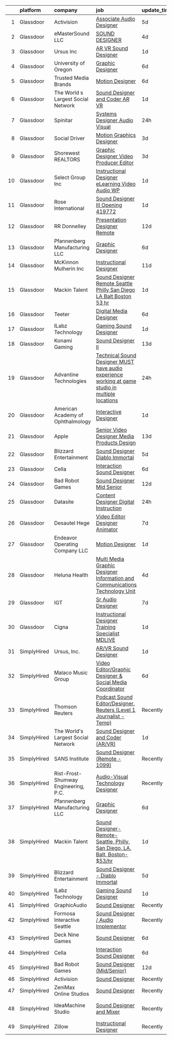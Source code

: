 

|    | platform    | company                              | job                                                                                                                                                                                                                                                                                                                                                                                                                                                                                                                                                                                                                                                                                                                                                                                                                                                                                                                                                                                                                                                                                                                                                                                                                                                                                                                                                                                           | update_time   | location          |
|---:|:------------|:-------------------------------------|:----------------------------------------------------------------------------------------------------------------------------------------------------------------------------------------------------------------------------------------------------------------------------------------------------------------------------------------------------------------------------------------------------------------------------------------------------------------------------------------------------------------------------------------------------------------------------------------------------------------------------------------------------------------------------------------------------------------------------------------------------------------------------------------------------------------------------------------------------------------------------------------------------------------------------------------------------------------------------------------------------------------------------------------------------------------------------------------------------------------------------------------------------------------------------------------------------------------------------------------------------------------------------------------------------------------------------------------------------------------------------------------------|:--------------|:------------------|
|  1 | Glassdoor   | Activision                           | [Associate Audio Designer](https://www.glassdoor.com/partner/jobListing.htm?pos=118&ao=1136043&s=58&guid=00000182868825fd912fafd31a5811dc&src=GD_JOB_AD&t=SR&vt=w&cs=1_bcd0f030&cb=1660114446086&jobListingId=1008054055283&jrtk=3-0-1ga38g9h0h4cg801-1ga38g9hdk626800-8c79110d23674c70-)                                                                                                                                                                                                                                                                                                                                                                                                                                                                                                                                                                                                                                                                                                                                                                                                                                                                                                                                                                                                                                                                                                     | 5d            | Carlsbad, CA      |
|  2 | Glassdoor   | eMasterSound LLC                     | [SOUND DESIGNER](https://www.glassdoor.com/partner/jobListing.htm?pos=103&ao=1110586&s=58&guid=00000182868825fd912fafd31a5811dc&src=GD_JOB_AD&t=SR&vt=w&ea=1&cs=1_1733d4b9&cb=1660114446085&jobListingId=1008055872382&cpc=56C4EA4A1A191A49&jrtk=3-0-1ga38g9h0h4cg801-1ga38g9hdk626800-7b3aac43a0bd8ca9--6NYlbfkN0CKNvdBtBh9SnuMcnkEvhJOJZTsmZHyY3ybnWicrfIHv97nR43vVhO-GCBF-4S4nqb_xltPNSxxhUB6HbI5I1jEq3W_byrH6QOb3s4VmF1TkxYjFrLNamfIdQSQtqXwaz60y-2kOnKSmTSR2NDe9Ug9Fuqxbi8jCl2HpjRkXo_F4XhD53D4DT8pYkBcOskTlwuzUPqA4-TXHxhhKxsEjITcCuEquFjjYJc-GpVGYJBjfGsaRso7eCgNXVLiDjcIaJbyrRFkb99CZ-pbd00fwhd8LWLTBnh69bsyNXc8uagfV5Pdo7Dzc4PDkUufyxcDPmVrv5hLeXgt58cIbEF7jwt1xY-f7cY9JvFrcpk9eRJfkNNb8-TVT_CdaBhQgFBLSd_tHY0xIwf5cZIVVvPfuD6S1QRoypfUle4kEUoJ5okPxg36PJbPvzqOvMsXewkIkPouNziEkcmn1uSztbytN3ZPljpNqHmWPkPzdhYPDVD6og398Mo82u-8)                                                                                                                                                                                                                                                                                                                                                                                                                                                                                                                                                     | 4d            | Duluth, GA        |
|  3 | Glassdoor   | Ursus  Inc                           | [AR VR Sound Designer](https://www.glassdoor.com/partner/jobListing.htm?pos=104&ao=1110586&s=58&guid=00000182868825fd912fafd31a5811dc&src=GD_JOB_AD&t=SR&vt=w&ea=1&cs=1_4af3c753&cb=1660114446085&jobListingId=1008060781401&cpc=F17331D9BECC482A&jrtk=3-0-1ga38g9h0h4cg801-1ga38g9hdk626800-030c9e8f31c30fb1--6NYlbfkN0CT8vBT9H5mqECx2dfLV_FONLPDKpIRssxVwtj05Tmm4rA5I0VNOPdM1oYsK66ov5r3DWxwAiT3975pyDdK1dCkIm3HIa7Y5w_yS9WNwndK-pYnhQpIGvT_4JMoppqofj_V7n-KQXnwxuIp4sxGqFSLnh8gEwF36Ow_xbme12t9ChEp-GHl6fRQhd6574IIaGuOGCVi51k91WaRd6M8ERe3VOx5Uk43gur74xQFXTOcZiP5tSRQVrFiAsknzgZLfm00zOpDbdloS8yKkQmfoJEHBmN4vApKtgtlX3xG7TCNxLNz2Ll1wawrNtaJWJBohtoAo4pzqraJtZgKX2K-OkprPj3iFbWDSyhMNwFUFhkST-I7CixRzVs14tBwJlXfranQ7253ZsuI9ZaOed4Ek5osv9uX6xaEQzz_38NHK3MSyDZbqinY-3Hs2FkMc91ab8TcorPDeTvLlUU3Q2lP7XUZf-bP02vBrNjQbNBwiHN4t8ZDbpkuP9GVa3zwD0Lfh_y1WPE74kEjqbpkcBngEpfOQ1jcw0gymYgyRlZoZtsrGfqHwnJNkM_zzRLl48Kc2h0xUOg7D-ea8b0UD4Hrm-zc2Dpa7IcWF0MVIFa-E_rzmirLfrsyTfFYgbZBTJgsDe05tWnXKn33DCLEvz8w3imtnySsVI9GNXBByjB1SRgF4-ffMheDR4dga1Gwkj8YTU4nBB61f26TpbPqES3ZwLeRVOCHOjx6SI-HXzaqQ4UwECHLMTTzNq4knvEXFzb_Z4oaOxhRlOkLiwNZsTxjVniTBXXREcC97a9Igg5YjXSwMNeH2EY9CYbSmBP8g1k6WDBu_MTd8FkHOGh-Et0yIx8jkSlwqZOQq2B9yrZkfWBKgFIPJBvkISI6NrLav66wgdAGQBI7554doGuyajIM2Kv-TBWv1cXyELa-jtnxSDgsImo2qPjoF2mS1ywHyENz_Lv14dQxUJjUz7Hp9-r65a_WBZrnMgxbhnoe-py-U23ZL_7zefeAPvsvnro_1W4K9nY%3D) | 1d            | Seattle, WA       |
|  4 | Glassdoor   | University of Oregon                 | [Graphic Designer](https://www.glassdoor.com/partner/jobListing.htm?pos=121&ao=1136043&s=58&guid=00000182868825fd912fafd31a5811dc&src=GD_JOB_AD&t=SR&vt=w&cs=1_9c9f6bbe&cb=1660114446089&jobListingId=1008051855572&jrtk=3-0-1ga38g9h0h4cg801-1ga38g9hdk626800-54f56c4b806fe0f6-)                                                                                                                                                                                                                                                                                                                                                                                                                                                                                                                                                                                                                                                                                                                                                                                                                                                                                                                                                                                                                                                                                                             | 6d            | Eugene, OR        |
|  5 | Glassdoor   | Trusted Media Brands                 | [Motion Designer](https://www.glassdoor.com/partner/jobListing.htm?pos=113&ao=1136043&s=58&guid=00000182868825fd912fafd31a5811dc&src=GD_JOB_AD&t=SR&vt=w&cs=1_9f1a7f76&cb=1660114446086&jobListingId=1008051952532&jrtk=3-0-1ga38g9h0h4cg801-1ga38g9hdk626800-ccd4c43fddf6d43b-)                                                                                                                                                                                                                                                                                                                                                                                                                                                                                                                                                                                                                                                                                                                                                                                                                                                                                                                                                                                                                                                                                                              | 6d            | Remote            |
|  6 | Glassdoor   | The World s Largest Social Network   | [Sound Designer and Coder  AR VR ](https://www.glassdoor.com/partner/jobListing.htm?pos=101&ao=1110586&s=58&guid=00000182868825fd912fafd31a5811dc&src=GD_JOB_AD&t=SR&vt=w&ea=1&cs=1_511d3a58&cb=1660114446084&jobListingId=1008061726141&cpc=C5F9C09AE97B3D2F&jrtk=3-0-1ga38g9h0h4cg801-1ga38g9hdk626800-aa04f80198aa9385--6NYlbfkN0DSgjPPcnEdvoK3uuxfISLALE6pB1FR7YSHOr_tSg5_QGIhoz_2VqUepdcKLBLI_zRRqGxwsWbWurI4uRJn-fTCHyEZV6QHAGS_ixyA3RdsxGPMIES406OkmPd7lUSbf4lH-L6MU1rNbOY7rvQFuRge0CfamxT_cokjIzc0uvvntjlD4LtxDB2Iqt08yBITSBolOEeOQsYPOcgNRCtaBaovWw9MvxiJVzgR14heStrR0Pe8D8LeysVhczwzgGZOqCFv-vsRZPy2KAbReGHDuAXL39MXgWtOQ5Hsm8X0BjHYd_dFP65nFkHwVPPWm4fSb2tvRWXBmVEZdplIcK_zL5LzOrtgs8sJ0__Mu6NXTVAEinhDkLe6wpnNPznwmq1ZD6511wqt0L8AuotZXs9T8Tz8Uvy5JW8c55fhV8_GAitPjE0Yo5W9STffv-p1MSV1kAAAUqAk571E6WK0ztjGYeJ8wuXKGMXBJq_N0XSb-WILCLtx-lGnOdrXBq75ogvEprDQKJBMyvRsftvdyKUQE08IyOmKHt1xRcq6L9KQ6stvetVDaJbKheati2P_2COZhJypbK6HP5BgMVJSJrrasZNY-agg-NckRv8%3D)                                                                                                                                                                                                                                                                                                                                                                                                                     | 1d            | Philadelphia, PA  |
|  7 | Glassdoor   | Spinitar                             | [Systems Designer   Audio Visual](https://www.glassdoor.com/partner/jobListing.htm?pos=129&ao=1136043&s=58&guid=00000182868825fd912fafd31a5811dc&src=GD_JOB_AD&t=SR&vt=w&ea=1&cs=1_a0455c02&cb=1660114446091&jobListingId=1008063428952&jrtk=3-0-1ga38g9h0h4cg801-1ga38g9hdk626800-f85f53aad97c7303-)                                                                                                                                                                                                                                                                                                                                                                                                                                                                                                                                                                                                                                                                                                                                                                                                                                                                                                                                                                                                                                                                                         | 24h           | La Mirada, CA     |
|  8 | Glassdoor   | Social Driver                        | [Motion Graphics Designer](https://www.glassdoor.com/partner/jobListing.htm?pos=124&ao=1136043&s=58&guid=00000182868825fd912fafd31a5811dc&src=GD_JOB_AD&t=SR&vt=w&ea=1&cs=1_b0f8fb92&cb=1660114446090&jobListingId=1008056782268&jrtk=3-0-1ga38g9h0h4cg801-1ga38g9hdk626800-b6649f4df2b83c71-)                                                                                                                                                                                                                                                                                                                                                                                                                                                                                                                                                                                                                                                                                                                                                                                                                                                                                                                                                                                                                                                                                                | 3d            | Washington, DC    |
|  9 | Glassdoor   | Shorewest  REALTORS                  | [Graphic Designer   Video Producer   Editor](https://www.glassdoor.com/partner/jobListing.htm?pos=128&ao=1136043&s=58&guid=00000182868825fd912fafd31a5811dc&src=GD_JOB_AD&t=SR&vt=w&ea=1&cs=1_68bead96&cb=1660114446091&jobListingId=1008057112953&jrtk=3-0-1ga38g9h0h4cg801-1ga38g9hdk626800-476bc904ff4fda1a-)                                                                                                                                                                                                                                                                                                                                                                                                                                                                                                                                                                                                                                                                                                                                                                                                                                                                                                                                                                                                                                                                              | 3d            | Brookfield, WI    |
| 10 | Glassdoor   | Select Group Inc                     | [Instructional Designer  eLearning  Video Audio   WP](https://www.glassdoor.com/partner/jobListing.htm?pos=108&ao=1110586&s=58&guid=00000182868825fd912fafd31a5811dc&src=GD_JOB_AD&t=SR&vt=w&ea=1&cs=1_d6102c85&cb=1660114446086&jobListingId=1008060397569&cpc=FB7E4A1762AE5BEC&jrtk=3-0-1ga38g9h0h4cg801-1ga38g9hdk626800-8979a78f3dad97fb--6NYlbfkN0Bcn-ADAbRvyrq3DH3YqD1gQOSfU_zTPvvfh0XXiz3pBAa41gXbEVBKQgVaXyt5edLizTc-qKNZTJcgC0TQwG35NoC1Unw8-bQJIO26p0OJ3yg83WN0wNNBE2yAgo2_DYnOgnb4WckVfEp5Jw2IElpByaweRkG6esR0D6HYHHqCM_9Fsy_QrdwYUoCbRrtaHYH0t5sQvtoDp4JdNUeqG8n4he2nvbuO0vluYFii83TUhdhW9XT7n_oWYcoHC7pmw5bi6L6FeZ7avGLD7BaIWk7MmqapSaWF92aC8Uo7GbUAhGn-xBBJL7bTO62SYQqeMjArJ6zZ-w3wOJpY6AQNwk_SvbzlwmkmWsOWkOfhlJDzpGtEZakuAiWGdkYhJqg4eC3XtlpcH0FpCJtFdYh7FA6nIPjvbblhWpy8S-EyORSh-wpkZoT-KsgFQp5LflgbcMPf3WbMqv33n9jk-Z5LLpuF1pWV9uAK3IOClJPHJ-MhVr5d06X-RLFhnZiiZvdbCjjQHgl4wx6sMw%3D%3D)                                                                                                                                                                                                                                                                                                                                                                                                                                                                                    | 1d            | White Plains, NY  |
| 11 | Glassdoor   | Rose International                   | [Sound Designer III Opening  419772](https://www.glassdoor.com/partner/jobListing.htm?pos=106&ao=1110586&s=58&guid=00000182868825fd912fafd31a5811dc&src=GD_JOB_AD&t=SR&vt=w&ea=1&cs=1_07e14ffe&cb=1660114446085&jobListingId=1008060441721&cpc=FB7E4A1762AE5BEC&jrtk=3-0-1ga38g9h0h4cg801-1ga38g9hdk626800-7710d5fc23f64e5f--6NYlbfkN0B6gYLiPzX3Klpbl49OuxoIZqVtnvEet7IZUhlrZDSG3sY-I6CIGHSMA_bS7ldJ8pNL7dK3QBPdv6laF93LI3pWW4kc-6kevVMOb0JlW5BoKMa0VZL2ZnbL7nBNR2pp214sY3FIZ45yoVQtlwGjAYhneFoUSZL3YGwCe70a5MOu2qQRJT5f06IoJp14xAlkvMaFiUK1RLHmERGKNqFjloHUu0-IvsQ9fv1InibDKl_Fnhe46wCX3Eb0OiRLmaIXRRLtmxTdqEGsVNaoPaA-_yKeONn4hPtUrk9t-H2qNIAFJHbrYOzJmgobt2ry_qgjkqhEff0Y8CRbGMFC2Cz2SOmWTWST9TK0ND-MASCUhx8xv83MLxlrehdOeIzyyc7m02GsAv6BB_QC8ZzttoJP4VxxD3pO9ylfuFXQWJFvG1ZX0HvYRzaL794eC8UaUZM4ubcPF-LSEVj-t7fewfXAt92s74N_uTg5w_yDb0dysdC4rBnGg8yM-xhXfoFgR6wkfUQjfQ_yNX1Jj1k_zh2e9BCTx-SI7cKdSXk%3D)                                                                                                                                                                                                                                                                                                                                                                                                                                                                                   | 1d            | Seattle, WA       |
| 12 | Glassdoor   | RR Donnelley                         | [Presentation Designer  Remote ](https://www.glassdoor.com/partner/jobListing.htm?pos=114&ao=1136043&s=58&guid=00000182868825fd912fafd31a5811dc&src=GD_JOB_AD&t=SR&vt=w&cs=1_2f3bedc6&cb=1660114446086&jobListingId=1008036762756&jrtk=3-0-1ga38g9h0h4cg801-1ga38g9hdk626800-52992746147b27cc-)                                                                                                                                                                                                                                                                                                                                                                                                                                                                                                                                                                                                                                                                                                                                                                                                                                                                                                                                                                                                                                                                                               | 12d           | Remote            |
| 13 | Glassdoor   | Pfannenberg Manufacturing LLC        | [Graphic Designer](https://www.glassdoor.com/partner/jobListing.htm?pos=105&ao=1110586&s=58&guid=00000182868825fd912fafd31a5811dc&src=GD_JOB_AD&t=SR&vt=w&ea=1&cs=1_7c1ea71f&cb=1660114446085&jobListingId=1008050419234&cpc=663B5FE45D73772E&jrtk=3-0-1ga38g9h0h4cg801-1ga38g9hdk626800-4d785862bc0e19b7--6NYlbfkN0AakyOTjEZNreXXt2Vg2QxN29YmDSS12MpPIAW0YUpO-bhjitwDthpKKUtE1wHEBohxXHh6EQS9l-eTL14B8EU01tujiSegCZfo0U7cS5QzF-DN5KNQTZCV9a5Eo0-o0AzCgi9a2B4lOnpdQ1lb1khezqIgXFvO7NbZuwNyFLXXLb7vk5ShaIUSu5hQz7c0tkuc287pNq6qelTETkYTe0SqO58P_8O_Ahh9OsC9dHW7M6jlLvkapkfS03JvMOzcM3NkMsBNferFhHfLeuRQepaXIpVAzfkrvSBITjfQ64Va0sUglIcUCJGxMX5mOKQseWEN-01CKWCXBkgw97T2FeFA7iNW3phWpiwEBDXkDyd6GxmxmDKHKbhaNuGQuUnsgj7dwFBJOF1qfkpdKoDMPzNGDXQfy624B6enirPuY2IihKrey785WToymJDSqy7bS_H0VA0yQeQ3AGOFKLEDys3KPlVzs31z5XSiL2NaSGT1KeQihy1nB8o1YP5yjA0fvAw%3D)                                                                                                                                                                                                                                                                                                                                                                                                                                                                                                                                     | 6d            | Lancaster, NY     |
| 14 | Glassdoor   | McKinnon Mulherin Inc                | [Instructional Designer](https://www.glassdoor.com/partner/jobListing.htm?pos=120&ao=1136043&s=58&guid=00000182868825fd912fafd31a5811dc&src=GD_JOB_AD&t=SR&vt=w&ea=1&cs=1_7bcd3fad&cb=1660114446089&jobListingId=1008038259354&jrtk=3-0-1ga38g9h0h4cg801-1ga38g9hdk626800-b79d356b2e0b1b2b-)                                                                                                                                                                                                                                                                                                                                                                                                                                                                                                                                                                                                                                                                                                                                                                                                                                                                                                                                                                                                                                                                                                  | 11d           | Remote            |
| 15 | Glassdoor   | Mackin Talent                        | [Sound Designer Remote  Seattle  Philly  San Diego  LA  Balt  Boston   53 hr](https://www.glassdoor.com/partner/jobListing.htm?pos=109&ao=1136043&s=58&guid=00000182868825fd912fafd31a5811dc&src=GD_JOB_AD&t=SR&vt=w&ea=1&cs=1_f9655b8e&cb=1660114446085&jobListingId=1008061021033&jrtk=3-0-1ga38g9h0h4cg801-1ga38g9hdk626800-94404600db9592ac-)                                                                                                                                                                                                                                                                                                                                                                                                                                                                                                                                                                                                                                                                                                                                                                                                                                                                                                                                                                                                                                             | 1d            | Remote            |
| 16 | Glassdoor   | Teeter                               | [Digital Media Designer](https://www.glassdoor.com/partner/jobListing.htm?pos=119&ao=1136043&s=58&guid=00000182868825fd912fafd31a5811dc&src=GD_JOB_AD&t=SR&vt=w&ea=1&cs=1_977aa356&cb=1660114446086&jobListingId=1008050641753&jrtk=3-0-1ga38g9h0h4cg801-1ga38g9hdk626800-5966d2192ffe7148-)                                                                                                                                                                                                                                                                                                                                                                                                                                                                                                                                                                                                                                                                                                                                                                                                                                                                                                                                                                                                                                                                                                  | 6d            | Bonney Lake, WA   |
| 17 | Glassdoor   | ILabz Technology                     | [Gaming Sound Designer](https://www.glassdoor.com/partner/jobListing.htm?pos=107&ao=1136043&s=58&guid=00000182868825fd912fafd31a5811dc&src=GD_JOB_AD&t=SR&vt=w&ea=1&cs=1_91147fd6&cb=1660114446085&jobListingId=1008060505887&jrtk=3-0-1ga38g9h0h4cg801-1ga38g9hdk626800-29a697d957d3c63a-)                                                                                                                                                                                                                                                                                                                                                                                                                                                                                                                                                                                                                                                                                                                                                                                                                                                                                                                                                                                                                                                                                                   | 1d            | Remote            |
| 18 | Glassdoor   | Konami Gaming                        | [Sound Designer II](https://www.glassdoor.com/partner/jobListing.htm?pos=115&ao=1136043&s=58&guid=00000182868825fd912fafd31a5811dc&src=GD_JOB_AD&t=SR&vt=w&cs=1_2219d205&cb=1660114446086&jobListingId=1008033846903&jrtk=3-0-1ga38g9h0h4cg801-1ga38g9hdk626800-87593e7d8a9b6aa9-)                                                                                                                                                                                                                                                                                                                                                                                                                                                                                                                                                                                                                                                                                                                                                                                                                                                                                                                                                                                                                                                                                                            | 13d           | Las Vegas, NV     |
| 19 | Glassdoor   | Advantine Technologies               | [Technical Sound Designer  MUST have audio experience working at game studio  in multiple locations](https://www.glassdoor.com/partner/jobListing.htm?pos=112&ao=1136043&s=58&guid=00000182868825fd912fafd31a5811dc&src=GD_JOB_AD&t=SR&vt=w&cs=1_66b4a0b2&cb=1660114446086&jobListingId=1008063959886&jrtk=3-0-1ga38g9h0h4cg801-1ga38g9hdk626800-6d079c6461adae76-)                                                                                                                                                                                                                                                                                                                                                                                                                                                                                                                                                                                                                                                                                                                                                                                                                                                                                                                                                                                                                           | 24h           | Seattle, WA       |
| 20 | Glassdoor   | American Academy of Ophthalmology    | [Interactive Designer](https://www.glassdoor.com/partner/jobListing.htm?pos=123&ao=1136043&s=58&guid=00000182868825fd912fafd31a5811dc&src=GD_JOB_AD&t=SR&vt=w&cs=1_bad1ffc7&cb=1660114446089&jobListingId=1008061174895&jrtk=3-0-1ga38g9h0h4cg801-1ga38g9hdk626800-c2a594bf7840b491-)                                                                                                                                                                                                                                                                                                                                                                                                                                                                                                                                                                                                                                                                                                                                                                                                                                                                                                                                                                                                                                                                                                         | 1d            | San Francisco, CA |
| 21 | Glassdoor   | Apple                                | [Senior Video Designer  Media Products Design](https://www.glassdoor.com/partner/jobListing.htm?pos=125&ao=1136043&s=58&guid=00000182868825fd912fafd31a5811dc&src=GD_JOB_AD&t=SR&vt=w&cs=1_2ad26363&cb=1660114446090&jobListingId=1008034509696&jrtk=3-0-1ga38g9h0h4cg801-1ga38g9hdk626800-0ba0449cafc5897b-)                                                                                                                                                                                                                                                                                                                                                                                                                                                                                                                                                                                                                                                                                                                                                                                                                                                                                                                                                                                                                                                                                 | 13d           | Culver City, CA   |
| 22 | Glassdoor   | Blizzard Entertainment               | [Sound Designer   Diablo Immortal](https://www.glassdoor.com/partner/jobListing.htm?pos=110&ao=1136043&s=58&guid=00000182868825fd912fafd31a5811dc&src=GD_JOB_AD&t=SR&vt=w&cs=1_d60fdcab&cb=1660114446085&jobListingId=1008054412065&jrtk=3-0-1ga38g9h0h4cg801-1ga38g9hdk626800-81ce4dea9804f6ce-)                                                                                                                                                                                                                                                                                                                                                                                                                                                                                                                                                                                                                                                                                                                                                                                                                                                                                                                                                                                                                                                                                             | 5d            | Irvine, CA        |
| 23 | Glassdoor   | Cella                                | [Interaction Sound Designer](https://www.glassdoor.com/partner/jobListing.htm?pos=102&ao=1110586&s=58&guid=00000182868825fd912fafd31a5811dc&src=GD_JOB_AD&t=SR&vt=w&cs=1_64befadc&cb=1660114446084&jobListingId=1008052037817&cpc=AC285F3A3ECA6BB0&jrtk=3-0-1ga38g9h0h4cg801-1ga38g9hdk626800-32c0d57c93b37a46--6NYlbfkN0ABL5jwqrJX8j4-zsE1pdctockIOMh3bUiDojLxDHSgft-IBPHc-ugKxXUaFJpc9dcslo_kQI6e181zDbgUqpxGtQzcffkWtUW3tagjWR9utRjhHuCcsEaQM-JyLwBDAhEeZE1AalR73XIKDtyyn05K0Ch2c103Wzt0Eutj5r6WKZZc3G-kEktogyvp3-JAvsKGTNleag_NmJq_zKM07uQUiHa3f4QG3LWLjd9h2y_BzmkKOYin7zSeGhf3nHfuCvhO7BJHo6c3G0CX9oP_m8GJ59Dffy5_i3RkF_KscU3ahesjCyqAj3idiRIaTK2tL38vkKdRNigHkb079PBfMgYD7_CF6WCX5I2o48cmns2LPL-65ZrUULQzs_7BTdltnIOtwIcD_NU2lSNnhl5Pe-m-YNh6ghEmZHJ8O_ndpzzNgDzCajaZt2Cz1ga2F7PUM2kparTchE9iIOAtPpZM4Thf9AllEH67pPXMpF53JhY_UbbJ4t4ZZjNBjm07Vych-I6wmL5PcdA0_BzG0IiH4IzyLWBDiGESRSuiS0KVlDvWk2eBCbuv4FzjKk9uQkDXGIkhXfJCt47rsVfkSGGiBbff7uuAdMAtVX8HT5bhVAM-PkUsgCvTMmxyOyOOoTsFNYgT9_JFd-ixBEOOq09VnMC-WHkSCZBCuESVqAghHPDQov7T5TAYs-TaoDr8RhhIkfB9WmF2_C3uIMbCAK7QdRafvjycSI4mxmJ3jc3QnwlxXsZCSfDUxx7A)                                                                                                                                                                                                                                                                              | 6d            | Menlo Park, CA    |
| 24 | Glassdoor   | Bad Robot Games                      | [Sound Designer  Mid Senior ](https://www.glassdoor.com/partner/jobListing.htm?pos=111&ao=1136043&s=58&guid=00000182868825fd912fafd31a5811dc&src=GD_JOB_AD&t=SR&vt=w&cs=1_7c1a9dca&cb=1660114446085&jobListingId=1008036730582&jrtk=3-0-1ga38g9h0h4cg801-1ga38g9hdk626800-67b27b83295828af-)                                                                                                                                                                                                                                                                                                                                                                                                                                                                                                                                                                                                                                                                                                                                                                                                                                                                                                                                                                                                                                                                                                  | 12d           | Santa Monica, CA  |
| 25 | Glassdoor   | Datasite                             | [Content Designer  Digital Instruction](https://www.glassdoor.com/partner/jobListing.htm?pos=116&ao=1136043&s=58&guid=00000182868825fd912fafd31a5811dc&src=GD_JOB_AD&t=SR&vt=w&cs=1_fc97fc9b&cb=1660114446086&jobListingId=1008063092356&jrtk=3-0-1ga38g9h0h4cg801-1ga38g9hdk626800-7bbf37991c905e0d-)                                                                                                                                                                                                                                                                                                                                                                                                                                                                                                                                                                                                                                                                                                                                                                                                                                                                                                                                                                                                                                                                                        | 24h           | Remote            |
| 26 | Glassdoor   | Desautel Hege                        | [Video Editor   Designer   Animator](https://www.glassdoor.com/partner/jobListing.htm?pos=122&ao=1136043&s=58&guid=00000182868825fd912fafd31a5811dc&src=GD_JOB_AD&t=SR&vt=w&cs=1_8159c5f5&cb=1660114446089&jobListingId=1008048371175&jrtk=3-0-1ga38g9h0h4cg801-1ga38g9hdk626800-d582c49682f17ec1-)                                                                                                                                                                                                                                                                                                                                                                                                                                                                                                                                                                                                                                                                                                                                                                                                                                                                                                                                                                                                                                                                                           | 7d            | Remote            |
| 27 | Glassdoor   | Endeavor Operating Company  LLC      | [Motion Designer](https://www.glassdoor.com/partner/jobListing.htm?pos=117&ao=1136043&s=58&guid=00000182868825fd912fafd31a5811dc&src=GD_JOB_AD&t=SR&vt=w&cs=1_8d679c98&cb=1660114446086&jobListingId=1008060392301&jrtk=3-0-1ga38g9h0h4cg801-1ga38g9hdk626800-c5485b3a6cabc7e4-)                                                                                                                                                                                                                                                                                                                                                                                                                                                                                                                                                                                                                                                                                                                                                                                                                                                                                                                                                                                                                                                                                                              | 1d            | New York, NY      |
| 28 | Glassdoor   | Heluna Health                        | [Multi Media Graphic Designer  Information and Communications Technology Unit ](https://www.glassdoor.com/partner/jobListing.htm?pos=127&ao=1136043&s=58&guid=00000182868825fd912fafd31a5811dc&src=GD_JOB_AD&t=SR&vt=w&cs=1_f8318dad&cb=1660114446091&jobListingId=1008056291765&jrtk=3-0-1ga38g9h0h4cg801-1ga38g9hdk626800-2e3a5f2fe3f4fbdd-)                                                                                                                                                                                                                                                                                                                                                                                                                                                                                                                                                                                                                                                                                                                                                                                                                                                                                                                                                                                                                                                | 4d            | El Centro, CA     |
| 29 | Glassdoor   | IGT                                  | [Sr  Audio Designer](https://www.glassdoor.com/partner/jobListing.htm?pos=130&ao=1136043&s=58&guid=00000182868825fd912fafd31a5811dc&src=GD_JOB_AD&t=SR&vt=w&cs=1_fa9fe0d8&cb=1660114446091&jobListingId=1008048191609&jrtk=3-0-1ga38g9h0h4cg801-1ga38g9hdk626800-834211ba841897a4-)                                                                                                                                                                                                                                                                                                                                                                                                                                                                                                                                                                                                                                                                                                                                                                                                                                                                                                                                                                                                                                                                                                           | 7d            | Reno, NV          |
| 30 | Glassdoor   | Cigna                                | [Instructional Designer Training Specialist   MDLIVE](https://www.glassdoor.com/partner/jobListing.htm?pos=126&ao=1136043&s=58&guid=00000182868825fd912fafd31a5811dc&src=GD_JOB_AD&t=SR&vt=w&cs=1_3b765949&cb=1660114446090&jobListingId=1008061196473&jrtk=3-0-1ga38g9h0h4cg801-1ga38g9hdk626800-894d611d637249ba-)                                                                                                                                                                                                                                                                                                                                                                                                                                                                                                                                                                                                                                                                                                                                                                                                                                                                                                                                                                                                                                                                          | 1d            | Miramar, FL       |
| 31 | SimplyHired | Ursus, Inc.                          | [AR/VR Sound Designer](https://www.simplyhired.com/job/zdnFsuvXxJht13PY1DaMeaupK80Gtz3QzKfB7heO5px-WkaX1wMHCQ?q=sound+designer)                                                                                                                                                                                                                                                                                                                                                                                                                                                                                                                                                                                                                                                                                                                                                                                                                                                                                                                                                                                                                                                                                                                                                                                                                                                               | 1d            | Seattle, WA       |
| 32 | SimplyHired | Malaco Music Group                   | [Video Editor/Graphic Designer & Social Media Coordinator](https://www.simplyhired.com/job/eJLXDTLG_whbt-w51qFxj2q8KoxV59oxxRVd7b1-a18929poYQj5dg?q=sound+designer)                                                                                                                                                                                                                                                                                                                                                                                                                                                                                                                                                                                                                                                                                                                                                                                                                                                                                                                                                                                                                                                                                                                                                                                                                           | 6d            | Jackson, MS       |
| 33 | SimplyHired | Thomson Reuters                      | [Podcast Sound Editor/Designer, Reuters (Level 1 Journalist - Temp)](https://www.simplyhired.com/job/uG-XthcUGLXnvuEzIlGytwXEKmlli3kPZ-eKAScvB6T34fnayI1PJg?q=sound+designer)                                                                                                                                                                                                                                                                                                                                                                                                                                                                                                                                                                                                                                                                                                                                                                                                                                                                                                                                                                                                                                                                                                                                                                                                                 | Recently      | New York, NY      |
| 34 | SimplyHired | The World's Largest Social Network   | [Sound Designer and Coder (AR/VR)](https://www.simplyhired.com/job/Pdn1ZL31U2-GzsH8-ruOu7b65DXuT4Yjlmi5eNXwlkx9NCmZ7AsfCw?q=sound+designer)                                                                                                                                                                                                                                                                                                                                                                                                                                                                                                                                                                                                                                                                                                                                                                                                                                                                                                                                                                                                                                                                                                                                                                                                                                                   | 1d            | Los Angeles, CA   |
| 35 | SimplyHired | SANS Institute                       | [Sound Designer (Remote - 1099)](https://www.simplyhired.com/job/l5XtJmV5Za5NPAoCY67pJ8osv7Dd9cygFT5KvUQHRZZ5LCw9cI7qOA?q=sound+designer)                                                                                                                                                                                                                                                                                                                                                                                                                                                                                                                                                                                                                                                                                                                                                                                                                                                                                                                                                                                                                                                                                                                                                                                                                                                     | Recently      | Bethesda, MD      |
| 36 | SimplyHired | Rist-Frost-Shumway Engineering, P.C. | [Audio-Visual Technology Designer](https://www.simplyhired.com/job/OMxrMh8WHY_VNcw74L4J3w8rMgzooJxEwq9_0YhhoPHZG11rZ5ZCeA?q=sound+designer)                                                                                                                                                                                                                                                                                                                                                                                                                                                                                                                                                                                                                                                                                                                                                                                                                                                                                                                                                                                                                                                                                                                                                                                                                                                   | Recently      | Laconia, NH       |
| 37 | SimplyHired | Pfannenberg Manufacturing LLC        | [Graphic Designer](https://www.simplyhired.com/job/eAQh0BnP_VfSJEX4vFH_cC2uJOdwE6XReAdesAQneAb4Q-ioZBCl_g?q=sound+designer)                                                                                                                                                                                                                                                                                                                                                                                                                                                                                                                                                                                                                                                                                                                                                                                                                                                                                                                                                                                                                                                                                                                                                                                                                                                                   | 6d            | Lancaster, NY     |
| 38 | SimplyHired | Mackin Talent                        | [Sound Designer-Remote- Seattle, Philly, San Diego, LA, Balt, Boston- $53/hr](https://www.simplyhired.com/job/D23Y9wIsNTtRUick-sWfGSbFMWRBlovit-9r2d0bgm0YxwYcNKgd6g?q=sound+designer)                                                                                                                                                                                                                                                                                                                                                                                                                                                                                                                                                                                                                                                                                                                                                                                                                                                                                                                                                                                                                                                                                                                                                                                                        | 1d            | Remote            |
| 39 | SimplyHired | Blizzard Entertainment               | [Sound Designer - Diablo Immortal](https://www.simplyhired.com/job/be44SuZxxfwebqNPsGkhf71yHynOZ_Q7VRJIkl51HzMzpl7Qx8Iqxg?q=sound+designer)                                                                                                                                                                                                                                                                                                                                                                                                                                                                                                                                                                                                                                                                                                                                                                                                                                                                                                                                                                                                                                                                                                                                                                                                                                                   | 5d            | Irvine, CA        |
| 40 | SimplyHired | ILabz Technology                     | [Gaming Sound Designer](https://www.simplyhired.com/job/e0_5hyZLhqPY7YS8kbWXyPuJ-qXPKc3ZGIarVGfn-2r40v3oo98hWg?q=sound+designer)                                                                                                                                                                                                                                                                                                                                                                                                                                                                                                                                                                                                                                                                                                                                                                                                                                                                                                                                                                                                                                                                                                                                                                                                                                                              | 1d            | Remote            |
| 41 | SimplyHired | GraphicAudio                         | [Sound Designer](https://www.simplyhired.com/job/tpxG3u0VMzCKteQYdKolpCqGoSBv-BSP6-ugLnAgXYs5lOtcbAckwg?q=sound+designer)                                                                                                                                                                                                                                                                                                                                                                                                                                                                                                                                                                                                                                                                                                                                                                                                                                                                                                                                                                                                                                                                                                                                                                                                                                                                     | Recently      | Remote            |
| 42 | SimplyHired | Formosa Interactive Seattle          | [Sound Designer / Audio Implementor](https://www.simplyhired.com/job/vlF4rzpIgemNyADbSUoWC36FtYYh2ouWspqfTFtuxzveh07-6RCwmg?q=sound+designer)                                                                                                                                                                                                                                                                                                                                                                                                                                                                                                                                                                                                                                                                                                                                                                                                                                                                                                                                                                                                                                                                                                                                                                                                                                                 | Recently      | Seattle, WA       |
| 43 | SimplyHired | Deck Nine Games                      | [Sound Designer](https://www.simplyhired.com/job/iz6i-HlUxxVIfGstw4fVaxnhc2kyEC3JD6ixIrv1CjJkn928zMpmow?q=sound+designer)                                                                                                                                                                                                                                                                                                                                                                                                                                                                                                                                                                                                                                                                                                                                                                                                                                                                                                                                                                                                                                                                                                                                                                                                                                                                     | 6d            | United States     |
| 44 | SimplyHired | Cella                                | [Interaction Sound Designer](https://www.simplyhired.com/job/JDJXrEQupcCXzLub4EKpUuUWrStpnjkTGkyGHaNzDBKRPjj_3Kpg_A?q=sound+designer)                                                                                                                                                                                                                                                                                                                                                                                                                                                                                                                                                                                                                                                                                                                                                                                                                                                                                                                                                                                                                                                                                                                                                                                                                                                         | 6d            | Menlo Park, CA    |
| 45 | SimplyHired | Bad Robot Games                      | [Sound Designer (Mid/Senior)](https://www.simplyhired.com/job/5k7lNxd5mPx4SDP11_bQMCoaI3zXskx9LCyK6sAv6bc57TMyAoaPVQ?q=sound+designer)                                                                                                                                                                                                                                                                                                                                                                                                                                                                                                                                                                                                                                                                                                                                                                                                                                                                                                                                                                                                                                                                                                                                                                                                                                                        | 12d           | Santa Monica, CA  |
| 46 | SimplyHired | Activision                           | [Sound Designer](https://www.simplyhired.com/job/i7qlcqa6pP-srEpgyNNEjRvZmW5tDc8R6vUqXUq0hP94Ee2Cl5AgeQ?q=sound+designer)                                                                                                                                                                                                                                                                                                                                                                                                                                                                                                                                                                                                                                                                                                                                                                                                                                                                                                                                                                                                                                                                                                                                                                                                                                                                     | Recently      | Austin, TX        |
| 47 | SimplyHired | ZeniMax Online Studios               | [Sound Designer](https://www.simplyhired.com/job/f9irH53AftSo5CFAcz4vrVeB0Dow8_vUkdNzrk1ktKdq7GI-stl2BQ?q=sound+designer)                                                                                                                                                                                                                                                                                                                                                                                                                                                                                                                                                                                                                                                                                                                                                                                                                                                                                                                                                                                                                                                                                                                                                                                                                                                                     | Recently      | Hunt Valley, MD   |
| 48 | SimplyHired | IdeaMachine Studio                   | [Sound Designer and Mixer](https://www.simplyhired.com/job/3_cnKWbKCzfz8K406esix9aXeGkS2iLw6vp3jwYHfDLUWBO0TV9GDQ?q=sound+designer)                                                                                                                                                                                                                                                                                                                                                                                                                                                                                                                                                                                                                                                                                                                                                                                                                                                                                                                                                                                                                                                                                                                                                                                                                                                           | Recently      | San Francisco, CA |
| 49 | SimplyHired | Zillow                               | [Instructional Designer](https://www.simplyhired.com/job/Sz8UpLpOtW2iMiVKkGCCaLdLcXP5QTQucu96qxeObw90hM7TUNkajQ?q=sound+designer)                                                                                                                                                                                                                                                                                                                                                                                                                                                                                                                                                                                                                                                                                                                                                                                                                                                                                                                                                                                                                                                                                                                                                                                                                                                             | Recently      | Remote            |